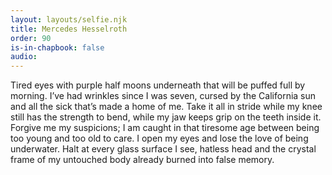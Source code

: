 ```yaml
---
layout: layouts/selfie.njk
title: Mercedes Hesselroth
order: 90
is-in-chapbook: false
audio:
---
```


Tired eyes with purple half moons underneath that will be puffed full by morning. I’ve had wrinkles since I was seven, cursed by the California sun and all the sick that’s made a home of me. Take it all in stride while my knee still has the strength to bend, while my jaw keeps grip on the teeth inside it. Forgive me my suspicions; I am caught in that tiresome age between being too young and too old to care. I open my eyes and lose the love of being underwater. Halt at every glass surface I see, hatless head and the crystal frame of my untouched body already burned into false memory.

